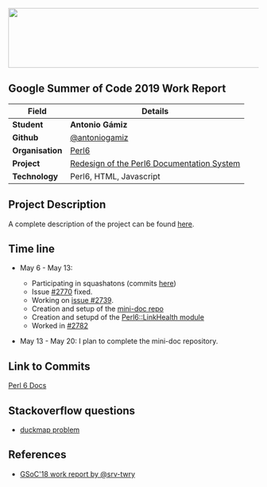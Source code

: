 <p align="center">
  <img width="560" height="120" src="https://camo.githubusercontent.com/ed508e9c66d718f76333215a139af24f8bb8fa8d/68747470733a2f2f6d75736573636f72652e6f72672f73697465732f6d75736573636f72652e6f72672f66696c65732f4361707475726525323064253237652543432538316372616e253230323031362d30332d303125323030392e34382e31315f302e706e67">
</p>

## Google Summer of Code 2019 Work Report 

| Field | Details |
| --- | --- |
| **Student** | **Antonio Gámiz** |
| **Github** | [@antoniogamiz](https://github.com/antoniogamiz)  |
| **Organisation**  | [Perl6](https://perl6.org/)  |
| **Project** | [Redesign of the Perl6 Documentation System](https://summerofcode.withgoogle.com/projects/#4930522189398016) |
| **Technology** | Perl6, HTML, Javascript |

## Project Description

A complete description of the project can be found [here](README.md).

## Time line

- May 6 - May 13:  

  - Participating in squashatons (commits [here](https://github.com/perl6/doc/commits?author=antoniogamiz))
  - Issue [#2770](https://github.com/perl6/doc/issues/2770) fixed.
  - Working on [issue #2739](https://github.com/perl6/doc/issues/2739).
  - Creation and setup of the [mini-doc repo](https://github.com/antoniogamiz/mini-doc)
  - Creation and setupd of the [Perl6::LinkHealth module](https://github.com/antoniogamiz/Perl6-LinkHealth)
  - Worked in [#2782](https://github.com/perl6/doc/issues/2782)

- May 13 - May 20: I plan to complete the mini-doc repository.

## Link to Commits

[Perl 6 Docs](https://github.com/perl6/doc/commits?author=antoniogamiz)

## Stackoverflow questions

- [duckmap problem](https://stackoverflow.com/questions/56053649/why-this-duckmap-is-blocking/56054694?noredirect=1#comment98775913_56054694)

## References
* [GSoC'18 work report by @srv-twry](https://gist.github.com/srv-twry/3e39aa7bcb344da386fd32b8552eff3e)

